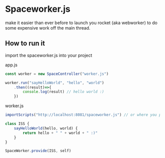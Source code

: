 # Spaceworker.js

make it easier than ever before to launch you rocket (aka webworker) to do some expensive work off the main thread.


## How to run it

import the spaceworker.js into your project

app.js
```javascript
const worker = new SpaceController("worker.js")

worker.run("sayHelloWorld", "hello", "world")
    .then((result)=>{
        console.log(result) // hello world :)
    })
```
worker.js
```javascript
importScripts("http://localhost:8081/spaceworker.js") // or where you put the spaceworker.js file

class ISS {
    sayHelloWorld(hello, world) {
        return hello + " " + world + " :)"
    }
}

SpaceWorker.provide(ISS, self)
```
